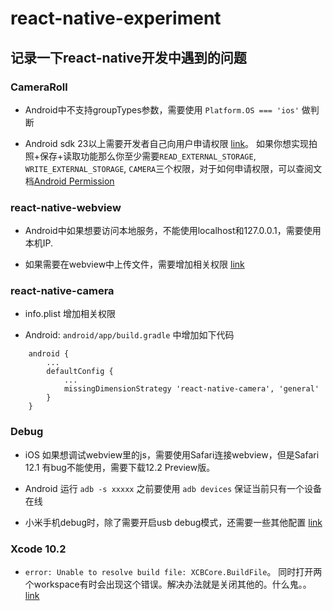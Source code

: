 # react-native-experiment

## 记录一下react-native开发中遇到的问题

### CameraRoll
- Android中不支持groupTypes参数，需要使用 `Platform.OS === 'ios'` 做判断

- Android sdk 23以上需要开发者自己向用户申请权限 [link](https://stackoverflow.com/questions/51800636/cant-access-camera-roll-in-photos-react-native?rq=1)。
如果你想实现拍照+保存+读取功能那么你至少需要`READ_EXTERNAL_STORAGE`, `WRITE_EXTERNAL_STORAGE`, `CAMERA`三个权限，对于如何申请权限，可以查阅文档[Android Permission](https://facebook.github.io/react-native/docs/permissionsandroid)

### react-native-webview
- Android中如果想要访问本地服务，不能使用localhost和127.0.0.1，需要使用本机IP.

- 如果需要在webview中上传文件，需要增加相关权限 [link](https://github.com/react-native-community/react-native-webview/blob/master/docs/Guide.md#add-support-for-file-upload)

### react-native-camera
- info.plist 增加相关权限

- Android: `android/app/build.gradle` 中增加如下代码
```
    android {
        ...
        defaultConfig {
            ...
            missingDimensionStrategy 'react-native-camera', 'general'
        }
    }
```

### Debug
- iOS 如果想调试webview里的js，需要使用Safari连接webview，但是Safari 12.1 有bug不能使用，需要下载12.2 Preview版。

- Android 运行 `adb -s xxxxx` 之前要使用 `adb devices` 保证当前只有一个设备在线

- 小米手机debug时，除了需要开启usb debug模式，还需要一些其他配置 [link](https://stackoverflow.com/questions/47239251/install-failed-user-restricted-android-studio-using-redmi-4-device)

### Xcode 10.2
- `error: Unable to resolve build file: XCBCore.BuildFile`。 同时打开两个workspace有时会出现这个错误。解决办法就是关闭其他的。什么鬼。。 [link](https://stackoverflow.com/questions/50708012/error-unable-to-resolve-build-file-xcbcore-buildfile)